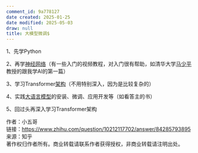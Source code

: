 ```yaml
---
comment_id: 9a778127
date created: 2025-01-25
date modified: 2025-05-03
draw: null
title: 大模型微调$
---
```

1、先学Python

2、再学[神经网络](https://zhida.zhihu.com/search?content_id=709971861&content_type=Answer&match_order=1&q=%E7%A5%9E%E7%BB%8F%E7%BD%91%E7%BB%9C&zhida_source=entity)（有一些入门的视频教程，对入门很有帮助，如清华大学[马少平](https://zhida.zhihu.com/search?content_id=709971861&content_type=Answer&match_order=1&q=%E9%A9%AC%E5%B0%91%E5%B9%B3&zhida_source=entity)教授的跟我学AI的第一篇）

3、学习Transformer[架构](https://zhida.zhihu.com/search?content_id=709971861&content_type=Answer&match_order=1&q=%E6%9E%B6%E6%9E%84&zhida_source=entity)（不用特别深入，因为是比较复杂的）

4、实践[大语言模型](https://zhida.zhihu.com/search?content_id=709971861&content_type=Answer&match_order=1&q=%E5%A4%A7%E8%AF%AD%E8%A8%80%E6%A8%A1%E5%9E%8B&zhida_source=entity)的安装、微调、应用开发等（如看答主的书）

5、回过头再深入学习Transformer架构

  
  

作者：小五哥  
链接：https://www.zhihu.com/question/10212117702/answer/84285793895  
来源：知乎  
著作权归作者所有。商业转载请联系作者获得授权，非商业转载请注明出处。
